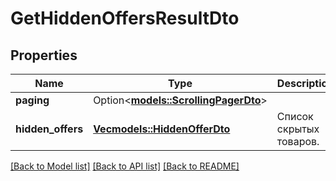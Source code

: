 # GetHiddenOffersResultDto

## Properties

Name | Type | Description | Notes
------------ | ------------- | ------------- | -------------
**paging** | Option<[**models::ScrollingPagerDto**](ScrollingPagerDTO.md)> |  | [optional]
**hidden_offers** | [**Vec<models::HiddenOfferDto>**](HiddenOfferDTO.md) | Список скрытых товаров. | 

[[Back to Model list]](../README.md#documentation-for-models) [[Back to API list]](../README.md#documentation-for-api-endpoints) [[Back to README]](../README.md)


